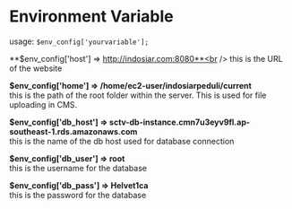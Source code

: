 # Environment Variable

usage: `` $env_config['yourvariable']; ``

**$env_config['host'] => http://indosiar.com:8080**<br />
this is the URL of the website

**$env_config['home'] => /home/ec2-user/indosiarpeduli/current**<br />
this is the path of the root folder within the server. This is used for file uploading in CMS.

**$env_config['db_host'] => sctv-db-instance.cmn7u3eyv9fl.ap-southeast-1.rds.amazonaws.com**<br />
this is the name of the db host used for database connection

**$env_config['db_user'] => root**<br />
this is the username for the database

**$env_config['db_pass'] => Helvet1ca**<br />
this is the password for the database